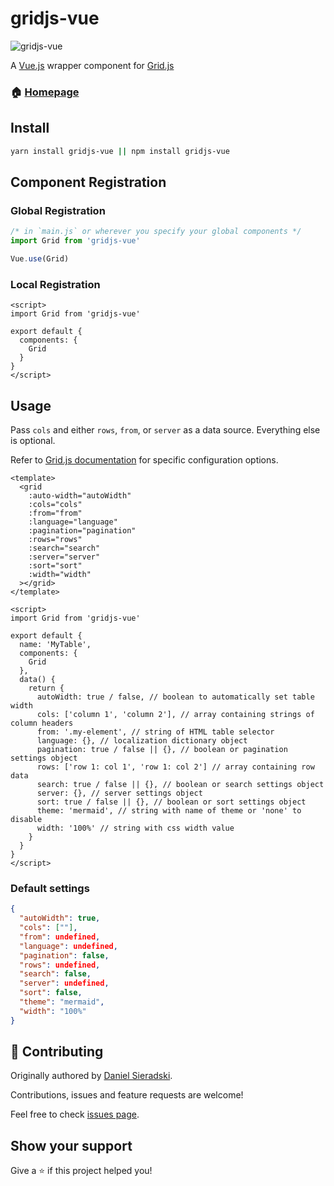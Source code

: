 # gridjs-vue

![gridjs-vue](https://user-images.githubusercontent.com/2541728/84843482-ffc31c00-b015-11ea-95e8-dc6fb3931ad5.png)

A [Vue.js](https://vuejs.org) wrapper component for [Grid.js](https://gridjs.io)

### 🏠 [Homepage](https://gridjs.io)

## Install

```sh
yarn install gridjs-vue || npm install gridjs-vue
```

## Component Registration

### Global Registration

```js
/* in `main.js` or wherever you specify your global components */
import Grid from 'gridjs-vue'

Vue.use(Grid)
```

### Local Registration

```vue
<script>
import Grid from 'gridjs-vue'

export default {
  components: {
    Grid
  }
}
</script>
```

## Usage

Pass `cols` and either `rows`, `from`, or `server` as a data source. Everything else is optional.

Refer to [Grid.js documentation](https://gridjs.io/docs/config/) for specific configuration options.

```vue
<template>
  <grid
    :auto-width="autoWidth"
    :cols="cols"
    :from="from"
    :language="language"
    :pagination="pagination"
    :rows="rows"
    :search="search"
    :server="server"
    :sort="sort"
    :width="width"
  ></grid>
</template>

<script>
import Grid from 'gridjs-vue'

export default {
  name: 'MyTable',
  components: {
    Grid
  },
  data() {
    return {
      autoWidth: true / false, // boolean to automatically set table width
      cols: ['column 1', 'column 2'], // array containing strings of column headers
      from: '.my-element', // string of HTML table selector
      language: {}, // localization dictionary object
      pagination: true / false || {}, // boolean or pagination settings object
      rows: ['row 1: col 1', 'row 1: col 2'] // array containing row data
      search: true / false || {}, // boolean or search settings object
      server: {}, // server settings object
      sort: true / false || {}, // boolean or sort settings object
      theme: 'mermaid', // string with name of theme or 'none' to disable
      width: '100%' // string with css width value
    }
  }
}
</script>
```

### Default settings

```json
{
  "autoWidth": true,
  "cols": [""],
  "from": undefined,
  "language": undefined,
  "pagination": false,
  "rows": undefined,
  "search": false,
  "server": undefined,
  "sort": false,
  "theme": "mermaid",
  "width": "100%"
}
```

## 🤝 Contributing

Originally authored by [Daniel Sieradski](https://twitter.com/self_agency).

Contributions, issues and feature requests are welcome!

Feel free to check [issues page](https://github.com/grid-js/gridjs-vue/issues).

## Show your support

Give a ⭐️ if this project helped you!
